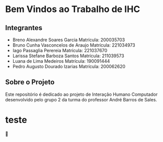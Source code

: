 # Bem Vindos ao Trabalho de IHC

## Integrantes

* Breno Alexandre Soares Garcia Matrícula: 200035703
* Bruno Cunha Vasconcelos de Araujo Matrícula: 221034973
* Iago Passaglia Perereia Matrícula: 221037670
* Larissa Stefane Barboza Santos Matrícula: 211039573
* Luana de Lima Medeiros Matrícula: 190091444
* Pedro Augusto Dourado Izarias Matrícula: 200062620

## Sobre o Projeto

Este repositório é dedicado ao projeto de Interação Humano Computador 
desenvolvido pelo grupo 2 da turma do professor André Barros de Sales.
# teste
:snake:
